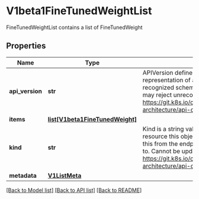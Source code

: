# V1beta1FineTunedWeightList

FineTunedWeightList contains a list of FineTunedWeight

## Properties

| Name            | Type    | Description                                                                                                                                                                                                                                                                                       | Notes      |
|-----------------|---------|---------------------------------------------------------------------------------------------------------------------------------------------------------------------------------------------------------------------------------------------------------------------------------------------------|------------|
| **api_version** | **str** | APIVersion defines the versioned schema of this representation of an object. Servers should convert recognized schemas to the latest internal value, and may reject unrecognized values. More info: https://git.k8s.io/community/contributors/devel/sig-architecture/api-conventions.md#resources | [optional] |
| **items**       | [**list[V1beta1FineTunedWeight]**](V1beta1FineTunedWeight.md)                                           |                                                                                                                                                                                                                                                                                                    |
| **kind**        | **str**                                                                                                 | Kind is a string value representing the REST resource this object represents. Servers may infer this from the endpoint the client submits requests to. Cannot be updated. In CamelCase. More info: https://git.k8s.io/community/contributors/devel/sig-architecture/api-conventions.md#types-kinds | [optional] |
| **metadata**    | [**V1ListMeta**](https://github.com/kubernetes-client/python/blob/master/kubernetes/docs/V1ListMeta.md) |                                                                                                                                                                                                                                                                                                    | [optional] |

[[Back to Model list]](../README.md#documentation-for-models) [[Back to API list]](../README.md#documentation-for-api-endpoints) [[Back to README]](../README.md)
